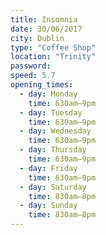 ```yaml
---
title: Insomnia
date: 30/06/2017
city: Dublin
type: "Coffee Shop"
location: "Trinity"
password:
speed: 5.7
opening_times:
  - day: Monday
    time: 630am–9pm
  - day: Tuesday
    time: 630am–9pm
  - day: Wednesday
    time: 630am–9pm
  - day: Thursday
    time: 630am–9pm
  - day: Friday
    time: 630am–9pm
  - day: Saturday
    time: 830am–8pm
  - day: Sunday
    time: 830am–8pm
---
```

